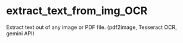 # extract_text_from_img_OCR
Extract text out of any image or PDF file. (pdf2image, Tesseract OCR, gemini API)
